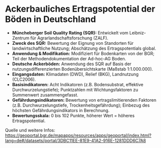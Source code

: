 # Ackerbauliches Ertragspotential der Böden in Deutschland

- **Müncheberger Soil Quality Rating (SQR):** Entwickelt vom Leibniz-Zentrum für
  Agrarlandschaftsforschung (ZALF).
- **Zweck des SQR:** Bewertung der Eignung von Standorten für
  landwirtschaftliche Nutzung; Abschätzung des Ertragspotentials global.
- **Anwendung & Modifikation:** Modifiziert für Bodenkarten von der BGR; Teil
  der Methodendokumentation der Ad-hoc-AG Boden.
- **Deutsche Ackerböden:** Anwendung des SQR auf Basis der
  nutzungsdifferenzierten Bodenübersichtskarte (Maßstab 1:1.000.000).
- **Eingangsdaten:** Klimadaten (DWD), Relief (BKG), Landnutzung (CLC2006).
- **Basisindikatoren:** Acht Indikatoren (z.B. Bodensubstrat, effektive
  Durchwurzelungstiefe); Punktzahlen mit Wichtungsfaktoren zu Summenwert
  zusammengefasst.
- **Gefährdungsindikatoren:** Bewertung von ertragslimitierenden Faktoren (z.B.
  Durchwurzelungstiefe, Trockenheitsgefährdung); Einbezug des höchsten
  Gefährdungsindikators in Berechnung.
- **Bewertungsskala:** 0 bis 102 Punkte, höherer Wert = höheres
  Ertragspotential.

Quelle und weitere
Infos: https://geoportal.bgr.de/mapapps/resources/apps/geoportal/index.html?lang=de#/datasets/portal/3DBC11EE-81E9-41A2-916E-1281DDD6C7A8
